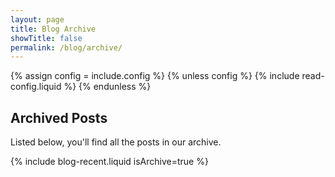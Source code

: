 ```yaml
---
layout: page
title: Blog Archive
showTitle: false
permalink: /blog/archive/
---
```


{% assign config = include.config %}
{% unless config %}
    {% include read-config.liquid %}
{% endunless %}

## Archived Posts

Listed below, you'll find all the posts in our archive.

{% include blog-recent.liquid isArchive=true %}

